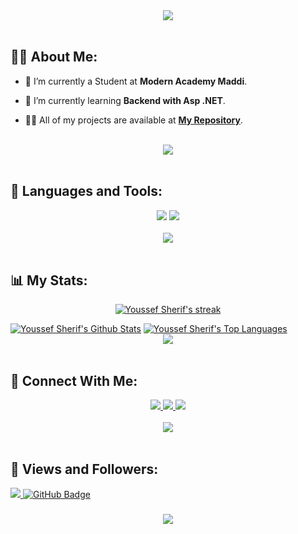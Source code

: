 
<div align="center">
    <img src="https://readme-typing-svg.herokuapp.com/?font=Righteous&size=35&center=true&vCenter=true&width=500&height=70&duration=4000&lines=Hi+There!+👋;+I'm+Youssef+Sherif!+😎;" />
</div>

<br>

## 🙋‍♂️ About Me:

- 🔭 I’m currently a Student at **Modern Academy Maddi**.

- 🌱 I’m currently learning **Backend with Asp .NET**.

- 👨‍💻 All of my projects are available at **[My Repository](https://github.com/Youssef-Sheriff?page=1&tab=repositories)**.

<br>
<div align="center">
    <img src="https://user-images.githubusercontent.com/73097560/115834477-dbab4500-a447-11eb-908a-139a6edaec5c.gif" />
</div>
<br>

## 🚀 Languages and Tools:
<div align="center">
    <img src="https://skillicons.dev/icons?i=cs,cpp,java,python" />
    <img src="https://skillicons.dev/icons?i=github,clion,vscode,idea,rider" /><br>
</div>

<br>
<div align="center">
    <img src="https://user-images.githubusercontent.com/73097560/115834477-dbab4500-a447-11eb-908a-139a6edaec5c.gif" />
</div>
<br>

## 📊 My Stats:

<p align="center">
    <a href="https://github.com/Youssef-Sheriff/github-readme-streak-stats">
        <img title="🔥 Get streak stats for your profile at git.io/streak-stats" alt="Youssef Sherif's streak" src="https://github-readme-streak-stats.herokuapp.com/?user=Youssef-Sheriff&theme=black-ice&hide_border=true&stroke=0000&background=060A0CD0"/>
    </a>
</p>
<a href="https://github.com/AmmarAgeeza/github-readme-stats"><img alt="Youssef Sherif's Github Stats" src="https://github-readme-stats.vercel.app/api?username=Youssef-Sheriff&show_icons=true&count_private=true&theme=react&hide_border=true&bg_color=0D1117" /></a>
<a href="https://github.com/AmmarAgeeza/github-readme-stats"><img alt="Youssef Sherif's Top Languages" src="https://github-readme-stats.vercel.app/api/top-langs/?username=Youssef-Sheriff&langs_count=8&count_private=true&layout=compact&theme=react&hide_border=true&bg_color=0D1117" /></a>

<br>
<div align="center">
    <img src="https://user-images.githubusercontent.com/73097560/115834477-dbab4500-a447-11eb-908a-139a6edaec5c.gif" />
</div>
<br>

## 🤝 Connect With Me:

<div align="center">
    <a href="https://www.linkedin.com/in/youssef--sherif/" target="_blank">
        <img src="https://img.shields.io/badge/LinkedIn-0077B5?style=for-the-badge&logo=linkedin&logoColor=white" target="_blank" />
    </a>
  <a href="mailto:sherify766@gmail.com">
    <img src="https://img.shields.io/badge/Gmail-333333?style=for-the-badge&logo=gmail&logoColor=red" />
  </a>
        <a href="https://youssefsherif.me">
    <img src="https://img.shields.io/badge/Portfolio-0077B5?style=for-the-badge&logoColor=white" />
  </a>
     </a>
</div>

<br>
<div align="center">
    <img src="https://user-images.githubusercontent.com/73097560/115834477-dbab4500-a447-11eb-908a-139a6edaec5c.gif" />
</div>
<br>

## 💜 Views and Followers:

<a href="https://github.com/Youssef-Sheriff/github-profile-views-counter">
    <img src="https://komarev.com/ghpvc/?username=Youssef-Sheriff">
</a>
<a href="https://github.com/Youssef-Sheriff?tab=followers"><img src="https://img.shields.io/github/followers/Youssef-Sheriff?label=Followers&style=social" alt="GitHub Badge"></a>
<h3 align="center">
    <img src="https://readme-typing-svg.herokuapp.com/?font=Righteous&size=25&center=true&vCenter=true&width=500&height=70&duration=4000&lines=Thanks+for+visiting!+😊;+Shoot+me+a+message+on+Linkedin!;I'm+Long+Life+Learner">
</h3>

<br/>


<!---
Youssef-Sheriff/Youssef-Sheriff is a ✨ special ✨ repository because its `README.md` (this file) appears on your GitHub profile.
You can click the Preview link to take a look at your changes.
--->
